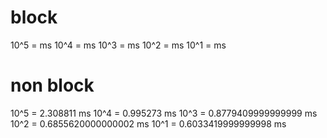 # block 
10^5 =  ms
10^4 =  ms
10^3 =  ms
10^2 =  ms
10^1 =  ms

# non block
10^5 = 2.308811 ms
10^4 = 0.995273 ms
10^3 = 0.8779409999999999 ms
10^2 = 0.6855620000000002 ms
10^1 = 0.6033419999999998 ms